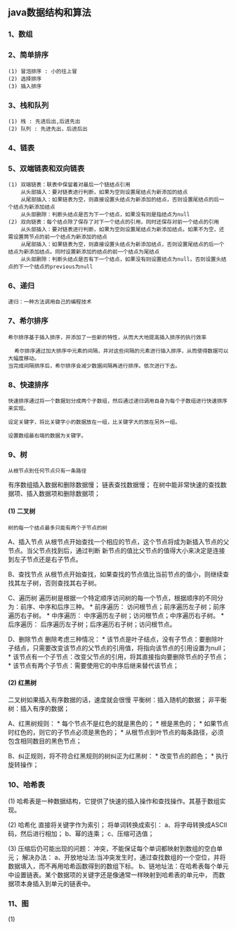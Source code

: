 ## java数据结构和算法

### 1、数组

### 2、简单排序
    (1) 冒泡排序 : 小的往上冒
    (2) 选择排序
    (3) 插入排序

### 3、栈和队列
    (1) 栈 : 先进后出,后进先出
    (2) 队列 : 先进先出，后进后出
    
### 4、链表

### 5、双端链表和双向链表
    (1) 双端链表：联表中保留着对最后一个链结点引用
        从头部插入：要对链表进行判断，如果为空则设置尾结点为新添加的结点
        从尾部插入：如果链表为空，则直接设置头结点为新添加的结点，否则设置尾结点的后一个结点为新添加结点
        从头部删除：判断头结点是否为下一个结点，如果没有则是指结点为null
    (2) 双向链表：每个结点除了保存了对下一个结点的引用，同时还保存对前一个结点的引用
        从头部插入：要对链表进行判断，如果为空则设置尾结点为新添加结点。如果不为空，还需设置筒节点的前一个结点为新添加的结点
        从尾部插入：如果链表为空，则直接设置头结点为新添加结点，否则设置尾结点的后一个结点为新添加结点。同时设置新添加的结点的前一个结点为尾结点
        从头部删除：判断头结点是否有下一个结点，如果没有则设置结点为null，否则设置头结点的下一个结点的previous为null
        
### 6、递归
    
    递归：一种方法调用自己的编程技术
    
### 7、希尔排序

    希尔排序基于插入排序，并添加了一些新的特性，从而大大地提高插入排序的执行效率
    
      希尔排序通过加大排序中元素的间隔，并对这些间隔的元素进行插入排序，从而使得数据可以大幅度移动。
    当完成间隔排序后，希尔排序会减少数据间隔再进行排序。依次进行下去。
    
### 8、快速排序

    快速排序通过将一个数据划分成两个子数组，然后通过递归调用自身为每个子数组进行快速排序来实现。
    
    设定关键字，将比关键字小的数据放在一组，比关键字大的放在另外一组。
    
    设置数组最右端的数据为关键字。
    
### 9、树

    从根节点到任何节点只有一条路径

  有序数组插入数据和删除数据慢；
  链表查找数据慢；
  在树中能非常快速的查找数据项、插入数据项和删除数据项；
  
#### (1) 二叉树
  
    树的每一个结点最多只能有两个子节点的树
    
  A、插入节点
    从根节点开始查找一个相应的节点，这个节点将成为新插入节点的父节点。当父节点找到后，通过判断
  新节点的值比父节点的值得大小来决定是连接到左子节点还是右子节点。
  
  B、查找节点
    从根节点开始查找，如果查找的节点值比当前节点的值小，则继续查找其左子树，否则查找其右子树。
    
  C、遍历树
    遍历树是根据一个特定顺序访问树的每一个节点，根据顺序的不同分为：前序、中序和后序三种。
    * 前序遍历：
      访问根节点；前序遍历左子树；前序遍历右子树。
    * 中序遍历：
      中序遍历左子树；访问根节点；中序遍历右子树。
    * 后序遍历：
      后序遍历左子树；后序遍历右子树；访问根节点。
      
  D、删除节点
    删除考虑三种情况：
    * 该节点是叶子结点，没有子节点：要删除叶子结点，只需要改变该节点的父节点的引用值，将指向该节点的引用设置为null；  
    * 该节点有一个子节点：改变父节点的引用，将其直接指向要删除节点的子节点；
    * 该节点有两个子节点：需要使用它的中序后继来替代该节点；
    
#### (2) 红黑树
  
  二叉树如果插入有序数据的话，速度就会很慢
  平衡树：插入随机的数据；
  非平衡树：插入有序的数据；
  
  A、红黑树规则：
    * 每个节点不是红色的就是黑色的；
    * 根是黑色的；
    * 如果节点时红色的，则它的子节点必须是黑色的；
    * 从根节点到叶节点的每条路径，必须包含相同数目的黑色节点；
    
  B、纠正规则，将不符合红黑规则的树纠正为红黑树：
    * 改变节点的颜色；
    * 执行旋转操作；


### 10、哈希表
  
  (1) 哈希表是一种数据结构，它提供了快速的插入操作和查找操作。其基于数组实现。
  
  (2) 哈希化
    直接将关键字作为索引；
    将单词转换成索引：
      a、将字母转换成ASCII码，然后进行相加；
      b、幂的连乘；
      c、压缩可选值；
  
  (3) 压缩后仍可能出现的问题：
    冲突，不能保证每个单词都映射到数组的空白单元；
    解决办法：
      a、开放地址法:当冲突发生时，通过查找数组的一个空位，并将数据填入，而不再用哈希函数得到的数组下标。
      b、链地址法：在哈希表每个单元中设置链表。某个数据项的关键字还是像通常一样映射到哈希表的单元中，
      而数据项本身插入到单元的链表中。
         
         
### 11、图
  
  (1) 
  
  
